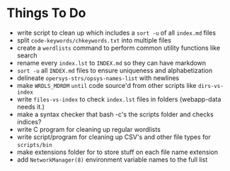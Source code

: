 Things To Do
============

* write script to clean up which includes a `sort -u` of all `index.md` files
* split `code-keywords/chkeywords.txt` into multiple files
* create a `werdlists` command to perform common utility functions like search
* rename every `index.lst` to `INDEX.md` so they can have markdown
* `sort -u` all `INDEX.md` files to ensure uniqueness and alphabetization
* delineate `opersys-strs/opsys-names-list` with newlines
* make `WRDLS_MDRDM` `until` code source'd from other scripts like `dirs-vs-index`
* write `files-vs-index` to check `index.lst` files in folders (webapp-data needs it.)
* make a syntax checker that bash -c's the scripts folder and checks indices?
* write C program for cleaning up regular wordlists
* write script/program for cleaning up CSV's and other file types for `scripts/bin`
* make extensions folder for to store stuff on each file name extension
* add `NetworkManager(8)` environment variable names to the full list
